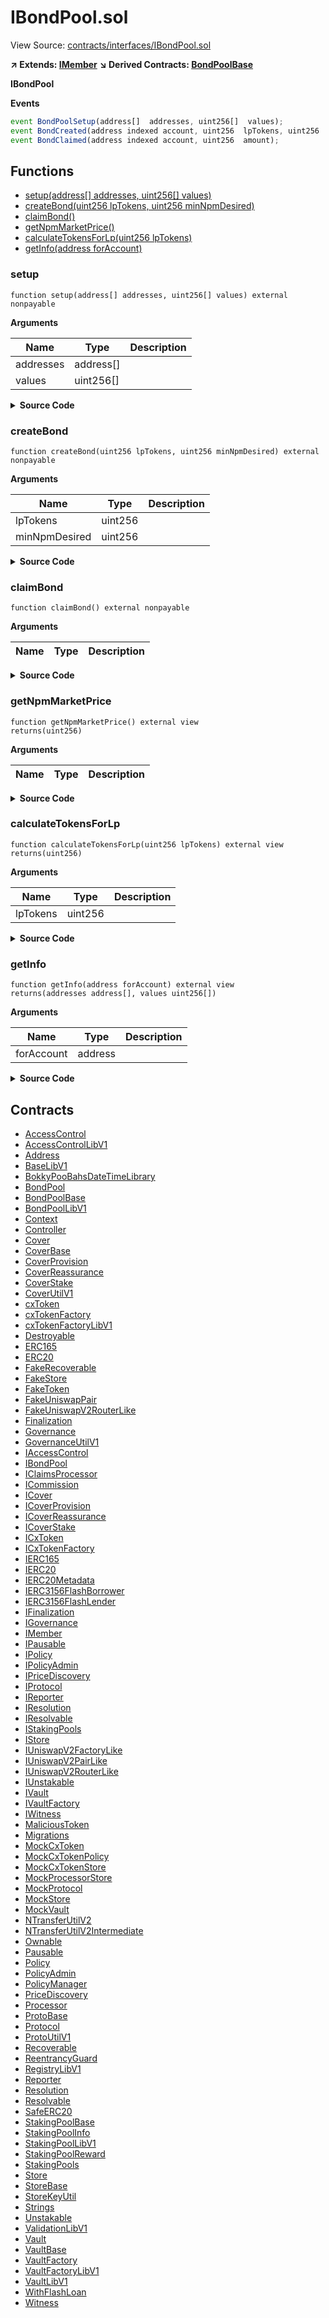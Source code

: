# IBondPool.sol

View Source: [contracts/interfaces/IBondPool.sol](../contracts/interfaces/IBondPool.sol)

**↗ Extends: [IMember](IMember.md)**
**↘ Derived Contracts: [BondPoolBase](BondPoolBase.md)**

**IBondPool**

**Events**

```js
event BondPoolSetup(address[]  addresses, uint256[]  values);
event BondCreated(address indexed account, uint256  lpTokens, uint256  npmToVest, uint256  unlockDate);
event BondClaimed(address indexed account, uint256  amount);
```

## Functions

- [setup(address[] addresses, uint256[] values)](#setup)
- [createBond(uint256 lpTokens, uint256 minNpmDesired)](#createbond)
- [claimBond()](#claimbond)
- [getNpmMarketPrice()](#getnpmmarketprice)
- [calculateTokensForLp(uint256 lpTokens)](#calculatetokensforlp)
- [getInfo(address forAccount)](#getinfo)

### setup

```solidity
function setup(address[] addresses, uint256[] values) external nonpayable
```

**Arguments**

| Name        | Type           | Description  |
| ------------- |------------- | -----|
| addresses | address[] |  | 
| values | uint256[] |  | 

<details>
	<summary><strong>Source Code</strong></summary>

```javascript
function setup(address[] memory addresses, uint256[] memory values) external;
```
</details>

### createBond

```solidity
function createBond(uint256 lpTokens, uint256 minNpmDesired) external nonpayable
```

**Arguments**

| Name        | Type           | Description  |
| ------------- |------------- | -----|
| lpTokens | uint256 |  | 
| minNpmDesired | uint256 |  | 

<details>
	<summary><strong>Source Code</strong></summary>

```javascript
function createBond(uint256 lpTokens, uint256 minNpmDesired) external;
```
</details>

### claimBond

```solidity
function claimBond() external nonpayable
```

**Arguments**

| Name        | Type           | Description  |
| ------------- |------------- | -----|

<details>
	<summary><strong>Source Code</strong></summary>

```javascript
function claimBond() external;
```
</details>

### getNpmMarketPrice

```solidity
function getNpmMarketPrice() external view
returns(uint256)
```

**Arguments**

| Name        | Type           | Description  |
| ------------- |------------- | -----|

<details>
	<summary><strong>Source Code</strong></summary>

```javascript
function getNpmMarketPrice() external view returns (uint256);
```
</details>

### calculateTokensForLp

```solidity
function calculateTokensForLp(uint256 lpTokens) external view
returns(uint256)
```

**Arguments**

| Name        | Type           | Description  |
| ------------- |------------- | -----|
| lpTokens | uint256 |  | 

<details>
	<summary><strong>Source Code</strong></summary>

```javascript
function calculateTokensForLp(uint256 lpTokens) external view returns (uint256);
```
</details>

### getInfo

```solidity
function getInfo(address forAccount) external view
returns(addresses address[], values uint256[])
```

**Arguments**

| Name        | Type           | Description  |
| ------------- |------------- | -----|
| forAccount | address |  | 

<details>
	<summary><strong>Source Code</strong></summary>

```javascript
function getInfo(address forAccount) external view returns (address[] memory addresses, uint256[] memory values);
```
</details>

## Contracts

* [AccessControl](AccessControl.md)
* [AccessControlLibV1](AccessControlLibV1.md)
* [Address](Address.md)
* [BaseLibV1](BaseLibV1.md)
* [BokkyPooBahsDateTimeLibrary](BokkyPooBahsDateTimeLibrary.md)
* [BondPool](BondPool.md)
* [BondPoolBase](BondPoolBase.md)
* [BondPoolLibV1](BondPoolLibV1.md)
* [Context](Context.md)
* [Controller](Controller.md)
* [Cover](Cover.md)
* [CoverBase](CoverBase.md)
* [CoverProvision](CoverProvision.md)
* [CoverReassurance](CoverReassurance.md)
* [CoverStake](CoverStake.md)
* [CoverUtilV1](CoverUtilV1.md)
* [cxToken](cxToken.md)
* [cxTokenFactory](cxTokenFactory.md)
* [cxTokenFactoryLibV1](cxTokenFactoryLibV1.md)
* [Destroyable](Destroyable.md)
* [ERC165](ERC165.md)
* [ERC20](ERC20.md)
* [FakeRecoverable](FakeRecoverable.md)
* [FakeStore](FakeStore.md)
* [FakeToken](FakeToken.md)
* [FakeUniswapPair](FakeUniswapPair.md)
* [FakeUniswapV2RouterLike](FakeUniswapV2RouterLike.md)
* [Finalization](Finalization.md)
* [Governance](Governance.md)
* [GovernanceUtilV1](GovernanceUtilV1.md)
* [IAccessControl](IAccessControl.md)
* [IBondPool](IBondPool.md)
* [IClaimsProcessor](IClaimsProcessor.md)
* [ICommission](ICommission.md)
* [ICover](ICover.md)
* [ICoverProvision](ICoverProvision.md)
* [ICoverReassurance](ICoverReassurance.md)
* [ICoverStake](ICoverStake.md)
* [ICxToken](ICxToken.md)
* [ICxTokenFactory](ICxTokenFactory.md)
* [IERC165](IERC165.md)
* [IERC20](IERC20.md)
* [IERC20Metadata](IERC20Metadata.md)
* [IERC3156FlashBorrower](IERC3156FlashBorrower.md)
* [IERC3156FlashLender](IERC3156FlashLender.md)
* [IFinalization](IFinalization.md)
* [IGovernance](IGovernance.md)
* [IMember](IMember.md)
* [IPausable](IPausable.md)
* [IPolicy](IPolicy.md)
* [IPolicyAdmin](IPolicyAdmin.md)
* [IPriceDiscovery](IPriceDiscovery.md)
* [IProtocol](IProtocol.md)
* [IReporter](IReporter.md)
* [IResolution](IResolution.md)
* [IResolvable](IResolvable.md)
* [IStakingPools](IStakingPools.md)
* [IStore](IStore.md)
* [IUniswapV2FactoryLike](IUniswapV2FactoryLike.md)
* [IUniswapV2PairLike](IUniswapV2PairLike.md)
* [IUniswapV2RouterLike](IUniswapV2RouterLike.md)
* [IUnstakable](IUnstakable.md)
* [IVault](IVault.md)
* [IVaultFactory](IVaultFactory.md)
* [IWitness](IWitness.md)
* [MaliciousToken](MaliciousToken.md)
* [Migrations](Migrations.md)
* [MockCxToken](MockCxToken.md)
* [MockCxTokenPolicy](MockCxTokenPolicy.md)
* [MockCxTokenStore](MockCxTokenStore.md)
* [MockProcessorStore](MockProcessorStore.md)
* [MockProtocol](MockProtocol.md)
* [MockStore](MockStore.md)
* [MockVault](MockVault.md)
* [NTransferUtilV2](NTransferUtilV2.md)
* [NTransferUtilV2Intermediate](NTransferUtilV2Intermediate.md)
* [Ownable](Ownable.md)
* [Pausable](Pausable.md)
* [Policy](Policy.md)
* [PolicyAdmin](PolicyAdmin.md)
* [PolicyManager](PolicyManager.md)
* [PriceDiscovery](PriceDiscovery.md)
* [Processor](Processor.md)
* [ProtoBase](ProtoBase.md)
* [Protocol](Protocol.md)
* [ProtoUtilV1](ProtoUtilV1.md)
* [Recoverable](Recoverable.md)
* [ReentrancyGuard](ReentrancyGuard.md)
* [RegistryLibV1](RegistryLibV1.md)
* [Reporter](Reporter.md)
* [Resolution](Resolution.md)
* [Resolvable](Resolvable.md)
* [SafeERC20](SafeERC20.md)
* [StakingPoolBase](StakingPoolBase.md)
* [StakingPoolInfo](StakingPoolInfo.md)
* [StakingPoolLibV1](StakingPoolLibV1.md)
* [StakingPoolReward](StakingPoolReward.md)
* [StakingPools](StakingPools.md)
* [Store](Store.md)
* [StoreBase](StoreBase.md)
* [StoreKeyUtil](StoreKeyUtil.md)
* [Strings](Strings.md)
* [Unstakable](Unstakable.md)
* [ValidationLibV1](ValidationLibV1.md)
* [Vault](Vault.md)
* [VaultBase](VaultBase.md)
* [VaultFactory](VaultFactory.md)
* [VaultFactoryLibV1](VaultFactoryLibV1.md)
* [VaultLibV1](VaultLibV1.md)
* [WithFlashLoan](WithFlashLoan.md)
* [Witness](Witness.md)
